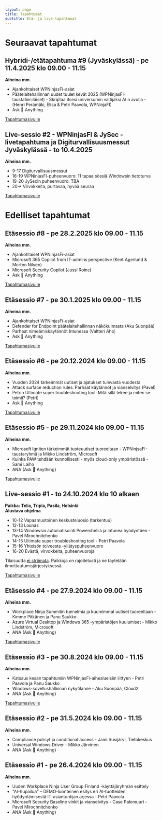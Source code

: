 ```yaml
---
layout: page
title: Tapahtumat
subtitle: Etä- ja live-tapahtumat
---
```

# Seuraavat tapahtumat
## Hybridi-/etätapahtuma #9 (Jyväskylässä) - pe 11.4.2025 klo 09.00 - 11.15
**Aiheina mm.**
- Ajankohtaiset WPNinjasFi-asiat
- ⁠Päätelaitehallinnan uudet tuulet kevät 2025 (WPNinjasFI-taustatiimiläiset)
⁠- Skriptaa itsesi universumin valtijaksi AI:n avulla - (Henri Perämäki, Elisa & Petri Paavola, WPNinjaFI)
- Ask 🥷 Anything

[Tapahtumasivulle](https://events.teams.microsoft.com/event/43caea59-6528-4f95-ab97-10e2be742ccd@84dc9e35-ee96-4291-9726-fad8009fb935)

## Live-sessio #2 - WPNinjasFI & JySec -livetapahtuma ja Digiturvallisuusmessut Jyväskylässä - to 10.4.2025 
**Aiheina mm.**
- 9-17 Digiturvallisuusmessut
- 18-19 WPNinjasFI-puheenvuoro: 11 tapaa sössiä Windowsin tietoturva
- 19-20 JySecin puheenvuoro: TBA
- 20-> Virvokkeita, purtavaa, hyvää seuraa

[Tapahtumasivulle](https://events.teams.microsoft.com/event/acb566cb-f043-49ca-a56d-dfcee62c5687@84dc9e35-ee96-4291-9726-fad8009fb935)

# Edelliset tapahtumat
## Etäsessio #8 - pe 28.2.2025 klo 09.00 - 11.15 
**Aiheina mm.**
- Ajankohtaiset WPNinjasFi-asiat
- Microsoft 365 Copilot from IT-admins perspective (Kent Agerlund & Morten Nilsen)
- Microsoft Security Copilot (Jussi Roine)
- Ask 🥷 Anything

[Tapahtumasivulle](https://events.teams.microsoft.com/event/c0439e27-b338-4010-8936-862794edb76e@84dc9e35-ee96-4291-9726-fad8009fb935)

## Etäsessio #7 - pe 30.1.2025 klo 09.00 - 11.15 
**Aiheina mm.**
- Ajankohtaiset WPNinjasFi-asiat
- Defender for Endpoint päätelaitehallinnan näkökulmasta (Aku Suonpää)
- Parhaat nimeämiskäytännöt Intunessa (Valtteri Aho)
- Ask 🥷 Anything

[Tapahtumasivulle](../tapahtumat/20250131/etatapahtuma-31012025)

## Etäsessio #6 - pe 20.12.2024 klo 09.00 - 11.15 
**Aiheina mm.**
- Vuoden 2024 tärkeimmät uutiset ja ajatukset tulevasta vuodesta 
- Attack surface reduction rules: Parhaat käytännöt ja vianselvitys (Pavel)
- Petrin Ultimate super troubleshooting tool: Mitä sillä tekee ja miten se toimii? (Petri)
- Ask 🥷 Anything

[Tapahtumasivulle](../tapahtumat/20241220/etatapahtuma-20122024)

## Etäsessio #5 - pe 29.11.2024 klo 09.00 - 11.15 
**Aiheina mm.**
- Microsoft Igniten tärkeimmät tuoteuutiset tuoreeltaan - WPNinjsaFI-taustaryhmä ja Mikko Lindström, Microsoft 
- Kuinka PAW tehdään kunnollisesti - myös cloud-only ympäristössä - Sami Laiho
- ANA (Ask 🥷 Anything)

[Tapahtumasivulle](../tapahtumat/20241129/etatapahtuma-29112024)

## Live-sessio #1 - to  24.10.2024 klo 10 alkaen
**Paikka: Telia, Tripla, Pasila, Helsinki**<br/>
**Alustava ohjelma**
- 10-12 Vapaamuotoinen keskusteluosio (tarkentuu)
- 12-13 Lounas
- 13-14 Windowsin automatisointi Powershelliä ja Intunea hyödyntäen - Pavel Mirochnitchenko 
- 14-15 Ultimate super troubleshooting tool - Petri Paavola
- 15-16 Yhteisön toiveesta -yllätyspuheenvuoro
- 16-20 Evästä, virvokkeita, puheenvuoroja

Tilaisuutta <u>ei striimata</u>. Paikkoja on rajoitetusti ja ne täytetään ilmoittautumisjärjestyksessä.

[Tapahtumasivulle](../tapahtumat/20241024/live-tapahtuma-24102024)

## Etäsessio #4 - pe 27.9.2024 klo 09.00 - 11.15 
**Aiheina mm.**
- Workplace Ninja Summitin tunnelmia ja kuumimmat uutiset tuoreeltaan - Kimmo Pitkänen ja Panu Saukko
- Azure Virtual Desktop ja Windows 365 -ympäristöjen kuulumiset - Mikko Lindström, Microsoft
- ANA (Ask 🥷 Anything)

[Tapahtumasivulle](../tapahtumat/20240927/etatapahtuma-27092024)

## Etäsessio #3 - pe 30.8.2024 klo 09.00 - 11.15
**Aiheina mm.**
- Katsaus kesän tapahtumiin WPNinjasFI-aihealueisiin liittyen - Petri Paavola ja Panu Saukko
- Windows-sovellushallinnan nykytilanne - Aku Suonpää, Cloud2
- ANA (Ask 🥷 Anything)

<a href="https://wpninjas.fi/2024-08-14-Etätapahtuma-30.8.2024">Tapahtumasivulle</a>

## Etäsessio #2 - pe 31.5.2024 klo 09.00 - 11.15
**Aiheina mm.**
- Compliance policyt ja conditional access - Jami Susijärvi, Tietokeskus
- Universal Windows Driver - Mikko Järvinen
- ANA (Ask 🥷 Anything)

## Etäsessio #1 - pe 26.4.2024 klo 09.00 - 11.15
**Aiheina mm.**
- Uuden Workplace Ninja User Group Finland -käyttäjäryhmän esittely
- "AI-hupailua" – DEMO-luonteinen esitys eri AI-tuotteiden hyödyntämisestä IT-asiantuntijan arjessa - Petri Paavola
- Microsoft Security Baseline vinkit ja vianselvitys - Case Palomuuri -  Pavel Mirochnitchenko
- ANA (Ask 🥷 Anything)
